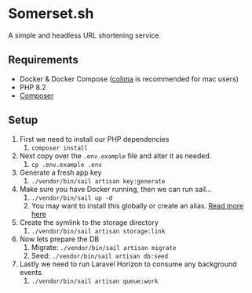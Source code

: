 # Somerset.sh

A simple and headless URL shortening service.

## Requirements

- Docker & Docker Compose ([colima](https://github.com/abiosoft/colima) is recommended for mac users)
- PHP 8.2
- [Composer](https://getcomposer.org/)

## Setup

1. First we need to install our PHP dependencies
    1. `composer install`
3. Next copy over the `.env.example` file and alter it as needed.
    1. `cp .env.example .env`
4. Generate a fresh app key
    1. `./vendor/bin/sail artisan key:generate`
5. Make sure you have Docker running, then we can run sail...
    1. `./vendor/bin/sail up -d`
    2. You may want to install this globally or create an alias. [Read more here](https://laravel.com/docs/9.x/sail)
6. Create the symlink to the storage directory
    1. `./vendor/bin/sail artisan storage:link`
7. Now lets prepare the DB
    1. Migrate: `./vendor/bin/sail artisan migrate`
    2. Seed: `./vendor/bin/sail artisan db:seed`
9. Lastly we need to run Laravel Horizon to consume any background events.
    1. `./vendor/bin/sail artisan queue:work`
